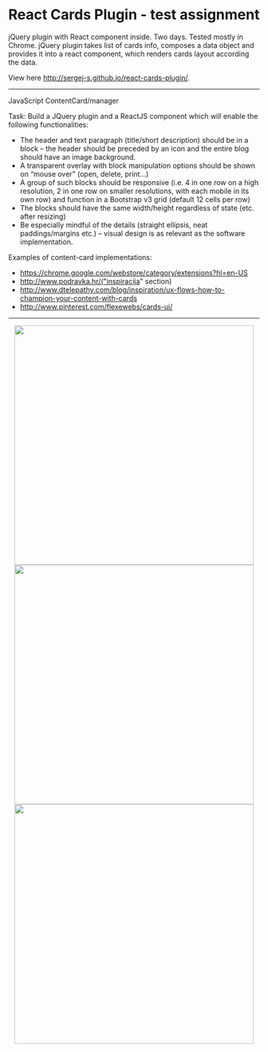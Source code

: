 # React Cards Plugin - test assignment

jQuery plugin with React component inside. Two days. Tested mostly in Chrome. jQuery plugin takes list of cards info, composes a data object and provides it into a react component, which renders cards layout according the data.

View here http://sergej-s.github.io/react-cards-plugin/.

<hr>
JavaScript ContentCard/manager

Task: Build a JQuery plugin and a ReactJS component which will enable the following functionalities:

* The header and text paragraph (title/short description) should be in a block – the header should be preceded by an icon and the entire blog should have an image background.
* A transparent overlay with block manipulation options should be shown on “mouse over” (open, delete, print...)
* A group of such blocks should be responsive (i.e. 4 in one row on a high resolution, 2 in one row on smaller resolutions, with each mobile in its own row) and function in a Bootstrap v3 grid (default 12 cells per row)
* The blocks should have the same width/height regardless of state (etc. after resizing)
* Be especially mindful of the details (straight ellipsis, neat paddings/margins etc.) – visual design is as relevant as the software implementation.

Examples of content-card implementations:
* https://chrome.google.com/webstore/category/extensions?hl=en-US
* http://www.podravka.hr/("inspiracija" section)
* http://www.dtelepathy.com/blog/inspiration/ux-flows-how-to-champion-your-content-with-cards
* http://www.pinterest.com/flexewebs/cards-ui/

<hr>

<p align="center">
  <img src="http://sergej-s.github.io/cdn/react-cards-plugin-01.png" width="480">
  <img src="http://sergej-s.github.io/cdn/react-cards-plugin-02.png" width="480">
  <img src="http://sergej-s.github.io/cdn/react-cards-plugin-03.png" width="480">
</p>
